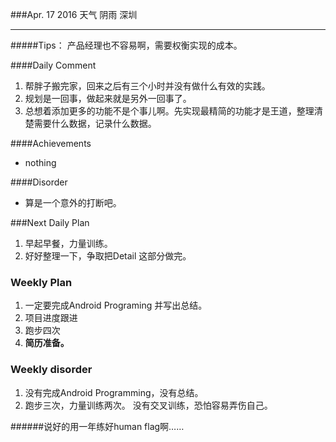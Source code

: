 ###Apr. 17 2016 天气 阴雨 深圳
*******
#####Tips：
产品经理也不容易啊，需要权衡实现的成本。

####Daily Comment
1. 帮胖子搬完家，回来之后有三个小时并没有做什么有效的实践。
2. 规划是一回事，做起来就是另外一回事了。
3. 总想着添加更多的功能不是个事儿啊。先实现最精简的功能才是王道，整理清楚需要什么数据，记录什么数据。

####Achievements
+ nothing 

####Disorder
* 算是一个意外的打断吧。

###Next Daily Plan
1. 早起早餐，力量训练。
2. 好好整理一下，争取把Detail 这部分做完。

### Weekly Plan
1. 一定要完成Android Programing 并写出总结。
2. 项目进度跟进
3. 跑步四次
4. **简历准备。**

### Weekly disorder
1. 没有完成Android Programming，没有总结。
2. 跑步三次，力量训练两次。 没有交叉训练，恐怕容易弄伤自己。

######说好的用一年练好human flag啊……